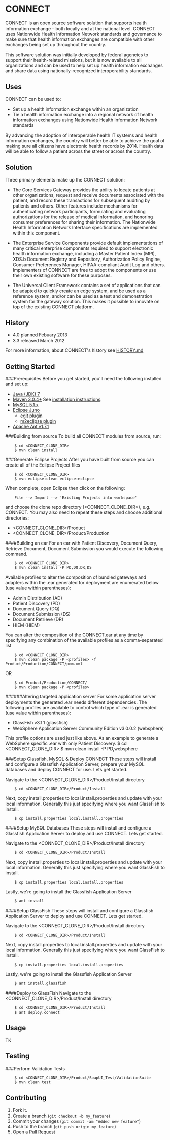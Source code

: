 CONNECT
=======
 
CONNECT is an open source software solution that supports health information exchange – both locally and at the national level. CONNECT uses Nationwide Health Information Network standards and governance to make sure that health information exchanges are compatible with other exchanges being set up throughout the country.

This software solution was initially developed by federal agencies to support their health-related missions, but it is now available to all organizations and can be used to help set up health information exchanges and share data using nationally-recognized interoperability standards.

Uses
----
CONNECT can be used to:

* Set up a health information exchange within an organization
* Tie a health information exchange into a regional network of health information exchanges using Nationwide Health Information Network standards

By advancing the adoption of interoperable health IT systems and health information exchanges, the country will better be able to achieve the goal of making sure all citizens have electronic health records by 2014. Health data will be able to follow a patient across the street or across the country.

Solution
--------
Three primary elements make up the CONNECT solution:

* The Core Services Gateway provides the ability to locate patients at other organizations, request and receive documents associated with the patient, and record these transactions for subsequent auditing by patients and others. Other features include mechanisms for authenticating network participants, formulating and evaluating authorizations for the release of medical information, and honoring consumer preferences for sharing their information. The Nationwide Health Information Network Interface specifications are implemented within this component.

* The Enterprise Service Components provide default implementations of many critical enterprise components required to support electronic health information exchange, including a Master Patient Index (MPI), XDS.b Document Registry and Repository, Authorization Policy Engine, Consumer Preferences Manager, HIPAA-compliant Audit Log and others. Implementers of CONNECT are free to adopt the components or use their own existing software for these purposes.

* The Universal Client Framework contains a set of applications that can be adapted to quickly create an edge system, and be used as a reference system, and/or can be used as a test and demonstration system for the gateway solution. This makes it possible to innovate on top of the existing CONNECT platform.

History
-------
* 4.0 planned Febuary 2013
* 3.3 released March 2012
  
For more information, about CONNECT's history see [HISTORY.md](./HISTORY.md)

Getting Started
---------------
###Prerequisites
Before you get started, you'll need the following installed and set up: 
* [Java (JDK) 7](http://www.oracle.com/technetwork/java/javase/downloads/index.html)
* [Maven 3.0.4+](http://maven.apache.org/download.html)	See [installation instructions](http://maven.apache.org/download.html#Installation).
* [MySQL 5.1.x](http://dev.mysql.com/downloads/mysql/5.1.html#downloads)
* [Eclipse Juno](http://www.eclipse.org/downloads/) 
  * [egit plugin](http://www.eclipse.org/egit/)
  * [m2eclipse plugin](http://www.eclipse.org/m2e/download/)
* [Apache Ant v1.7.1](http://ant.apache.org/)


###Building from source
To build all CONNECT modules from source, run: 
        
        $ cd <CONNECT_CLONE_DIR>
        $ mvn clean install 

###Generate Eclipse Projects
After you have built from source you can create all of the Eclipse Project files

		$ cd <CONNECT_CLONE_DIR>
        $ mvn eclipse:clean eclipse:eclipse

When complete, open Eclipse then click on the following:

		File --> Import --> 'Existing Projects into workspace'

and choose the clone repo directory (\<CONNECT_CLONE_DIR\>), e.g. CONNECT. You may also need to repeat these steps and choose additional directories:
* \<CONNECT_CLONE_DIR\>/Product
* \<CONNECT_CLONE_DIR\>/Product/Production

####Building an ear
For an ear with Patient Discovery, Document Query, Retrieve Document, Document Submission you would execute the following command.

		
        $ cd <CONNECT_CLONE_DIR>
        $ mvn clean install -P PD,DQ,DR,DS
        
Available profiles to alter the composition of bundled gateways and adapters within the .ear generated for deployment are enumerated below (use value within parentheses):        
* Admin Distribution (AD)
* Patient Discovery (PD)
* Document Query (DQ)
* Document Submission (DS)
* Document Retrieve (DR)
* HIEM (HIEM)
        
You can alter the composition of the CONNECT.ear at any time by specifying any combination of the available profiles as a comma-separated list 
		
		$ cd <CONNECT_CLONE_DIR>
		$ mvn clean package -P <profiles> -f Product/Production/CONNECT/pom.xml
		
OR 
		
		$ cd Product/Production/CONNECT/
		$ mvn clean package -P <profiles>

######Altering targeted application server
For some application server deployments the generated .ear needs different dependencies. The following profiles are available to control which type of .ear is generated (use value within parentheses):
* GlassFish v3.1.1 (glassfish)
* WebSphere Application Server Community Edition v3.0.0.2 (websphere)

This profile options are used just like above. As an example to generate a WebSphere specific .ear with only Patient Discovery.
		$ cd <CONNECT_CLONE_DIR>
		$ mvn clean install -P PD,websphere
		
###Setup Glassfish, MySQL & Deploy CONNECT
These steps will install and configure a Glassfish Application Server, prepare your MySQL databases and deploy CONNECT for use. Lets get started.   

Navigate to the <CONNECT_CLONE_DIR>/Product/Install directory

        $ cd <CONNECT_CLONE_DIR>/Product/Install
       
Next, copy install.properties to local.install.properties and update with your local information. Generally this just specifying where 
you want GlassFish to install.	

		$ cp install.properties local.install.properties
		
		
####Setup MySQL Databases
These steps will install and configure a Glassfish Application Server to deploy and use CONNECT. Lets get started.  

Navigate to the <CONNECT_CLONE_DIR>/Product/Install directory

        $ cd <CONNECT_CLONE_DIR>/Product/Install
        
Next, copy install.properties to local.install.properties and update with your local information. Generally this just specifying where 
you want GlassFish to install.	

		$ cp install.properties local.install.properties

Lastly, we're going to install the Glassfish Application Server         
        
        $ ant install
        	

####Setup GlassFish
These steps will install and configure a Glassfish Application Server to deploy and use CONNECT. Lets get started.  

Navigate to the <CONNECT_CLONE_DIR>/Product/Install directory

        $ cd <CONNECT_CLONE_DIR>/Product/Install
        
Next, copy install.properties to local.install.properties and update with your local information. Generally this just specifying where 
you want GlassFish to install.	

		$ cp install.properties local.install.properties

Lastly, we're going to install the Glassfish Application Server         
        
        $ ant install.glassfish


####Deploy to GlassFish
Navigate to the <CONNECT_CLONE_DIR>/Product/Install directory

        $ cd <CONNECT_CLONE_DIR>/Product/Install
        $ ant deploy.connect

Usage
-----
TK

Testing
-------

###Perform Validation Tests

		$ cd <CONNECT_CLONE_DIR>/Product/SoapUI_Test/ValidationSuite
        $ mvn clean test



Contributing
------------
1. Fork it.
2. Create a branch (`git checkout -b my_feature`)
3. Commit your changes (`git commit -am "Added new feature"`)
4. Push to the branch (`git push origin my_feature`)
5. Open a [Pull Request][]

[Pull Request]: https://github.com/CONNECT-Solution/CONNECT/pulls
[Download Maven]: http://maventest.apache.org/download.html
[Install Maven]: http://maventest.apache.org/download.html#Installation
[Eclipse]: http://www.eclipse.org/downloads/
[ant 1.7.1]: http://archive.apache.org/dist/ant/binaries/apache-ant-1.7.1-bin.zip
[egit plugin]: http://www.eclipse.org/egit/download/
[m2eclipse plugin]: http://eclipse.org/m2e/
[MySQL 5.1.x]: http://dev.mysql.com/downloads/mysql/5.1.html

